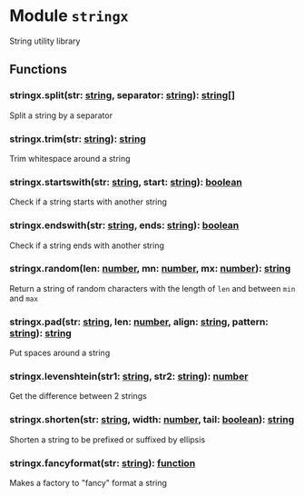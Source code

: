 
# Module `stringx`

String utility library









## Functions


### stringx.split(str: [string](https://www.lua.org/pil/2.4.html), separator: [string](https://www.lua.org/pil/2.4.html)): [string](https://www.lua.org/pil/2.4.html)[]

Split a string by a separator


### stringx.trim(str: [string](https://www.lua.org/pil/2.4.html)): [string](https://www.lua.org/pil/2.4.html)

Trim whitespace around a string


### stringx.startswith(str: [string](https://www.lua.org/pil/2.4.html), start: [string](https://www.lua.org/pil/2.4.html)): [boolean](https://www.lua.org/pil/2.2.html)

Check if a string starts with another string


### stringx.endswith(str: [string](https://www.lua.org/pil/2.4.html), ends: [string](https://www.lua.org/pil/2.4.html)): [boolean](https://www.lua.org/pil/2.2.html)

Check if a string ends with another string


### stringx.random(len: [number](https://www.lua.org/pil/2.3.html), mn: [number](https://www.lua.org/pil/2.3.html), mx: [number](https://www.lua.org/pil/2.3.html)): [string](https://www.lua.org/pil/2.4.html)

Return a string of random characters with the length of `len` and between `min` and `max`


### stringx.pad(str: [string](https://www.lua.org/pil/2.4.html), len: [number](https://www.lua.org/pil/2.3.html), align: [string](https://www.lua.org/pil/2.4.html), pattern: [string](https://www.lua.org/pil/2.4.html)): [string](https://www.lua.org/pil/2.4.html)

Put spaces around a string


### stringx.levenshtein(str1: [string](https://www.lua.org/pil/2.4.html), str2: [string](https://www.lua.org/pil/2.4.html)): [number](https://www.lua.org/pil/2.3.html)

Get the difference between 2 strings


### stringx.shorten(str: [string](https://www.lua.org/pil/2.4.html), width: [number](https://www.lua.org/pil/2.3.html), tail: [boolean](https://www.lua.org/pil/2.2.html)): [string](https://www.lua.org/pil/2.4.html)

Shorten a string to be prefixed or suffixed by ellipsis


### stringx.fancyformat(str: [string](https://www.lua.org/pil/2.4.html)): [function](https://www.lua.org/pil/2.6.html)

Makes a factory to "fancy" format a string

